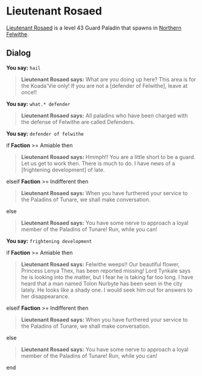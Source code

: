 # Lieutenant Rosaed



[Lieutenant Rosaed](/npc/61085) is a level 43 Guard Paladin that spawns in [Northern Felwithe](/zone/61).



## Dialog

**You say:** `hail`



>**Lieutenant Rosaed says:** What are you doing up here?  This area is for the Koada'Vie only!  If you are not a [defender of Felwithe], leave at once!!

**You say:** `what.* defender`




>**Lieutenant Rosaed says:** All paladins who have been charged with the defense of Felwithe are called Defenders.

**You say:** `defender of felwithe`



if **Faction** >= Amiable then




>**Lieutenant Rosaed says:** Hmmph!!  You are a little short to be a guard.  Let us get to work then.  There is much to do.  I have news of a [frightening development] of late.


elseif **Faction** >= Indifferent then



>**Lieutenant Rosaed says:** When you have furthered your service to the Paladins of Tunare, we shall make conversation.


else



>**Lieutenant Rosaed says:** You have some nerve to approach a loyal member of the Paladins of Tunare! Run, while you can!


**You say:** `frightening development`



if **Faction** >= Amiable then




>**Lieutenant Rosaed says:** Felwithe weeps!! Our beautiful flower, Princess Lenya Thex, has been reported missing! Lord Tynkale says he is looking into the matter, but I fear he is taking far too long.  I have heard that a man named Tolon Nurbyte has been seen in the city lately.  He looks like a shady one.  I would seek him out for answers to her disappearance.


elseif **Faction** >= Indifferent then



>**Lieutenant Rosaed says:** When you have furthered your service to the Paladins of Tunare, we shall make conversation.


else



>**Lieutenant Rosaed says:** You have some nerve to approach a loyal member of the Paladins of Tunare! Run, while you can!

end

